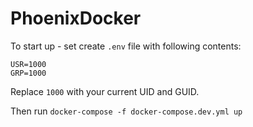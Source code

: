 # PhoenixDocker

To start up - set create `.env` file with following contents:

```
USR=1000
GRP=1000
```

Replace `1000` with your current UID and GUID.

Then run `docker-compose -f docker-compose.dev.yml up`